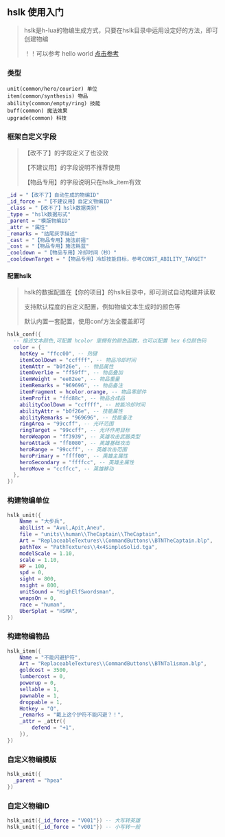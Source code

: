 ## hslk 使用入门

> hslk是h-lua的物编生成方式，只要在hslk目录中运用设定好的方法，即可创建物编
>
> ！！可以参考 hello world <a target="_blank" href="https://github.com/hunzsig-warcraft3/h-lua-demo/tree/main/%E5%9C%B0%E5%9B%BE%E9%A1%B9%E7%9B%AE/h-lua-sdk-helloworld">点击参考</a>

### 类型

```
unit(common/hero/courier) 单位
item(common/synthesis) 物品
ability(common/empty/ring) 技能
buff(common) 魔法效果
upgrade(common) 科技
```

### 框架自定义字段

> 【改不了】的字段定义了也没效
>
> 【不建议用】的字段说明不推荐使用
>
> 【物品专用】的字段说明只在hslk_item有效

```lua
_id = "【改不了】自动生成的物编ID"
_id_force = "【不建议用】自定义物编ID"
_class = "【改不了】hslk数据类别"
_type = "hslk数据形式"
_parent = "模版物编ID"
_attr = "属性"
_remarks = "结尾灰字描述"
_cast = "【物品专用】施法前摇"
_cost = "【物品专用】施法耗蓝"
_cooldown = "【物品专用】冷却时间（秒）"
_cooldownTarget = "【物品专用】冷却技能目标，参考CONST_ABILITY_TARGET"
```

#### 配置hslk

> hslk的数据配置在【你的项目】的hslk目录中，即可测试自动构建并读取
>
> 支持默认程度的自定义配置，例如物编文本生成时的颜色等
>
> 默认内置一套配置，使用conf方法全覆盖即可

```lua
hslk_conf({
  -- 描述文本颜色,可配置 hcolor 里拥有的颜色函数，也可以配置 hex 6位颜色码
  color = {
    hotKey = "ffcc00", -- 热键
    itemCoolDown = "ccffff", -- 物品冷却时间
    itemAttr = "b0f26e", -- 物品属性
    itemOverlie = "ff59ff", -- 物品叠加
    itemWeight = "ee82ee", -- 物品重量
    itemRemarks = "969696", -- 物品备注
    itemFragment = hcolor.orange, -- 物品零部件
    itemProfit = "ffd88c", -- 物品合成品
    abilityCoolDown = "ccffff", -- 技能冷却时间
    abilityAttr = "b0f26e", -- 技能属性
    abilityRemarks = "969696", -- 技能备注
    ringArea = "99ccff", -- 光环范围
    ringTarget = "99ccff", -- 光环作用目标
    heroWeapon = "ff3939", -- 英雄攻击武器类型
    heroAttack = "ff8080", -- 英雄基础攻击
    heroRange = "99ccff", -- 英雄攻击范围
    heroPrimary = "ffff00", -- 英雄主属性
    heroSecondary = "ffffcc", -- 英雄主属性
    heroMove = "ccffcc", -- 英雄移动
  }, 
})
```

### 构建物编单位

```lua
hslk_unit({
    Name = "大步兵",
    abilList = "Avul,Apit,Aneu",
    file = "units\\human\\TheCaptain\\TheCaptain",
    Art = "ReplaceableTextures\\CommandButtons\\BTNTheCaptain.blp",
    pathTex = "PathTextures\\4x4SimpleSolid.tga",
    modelScale = 1.10,
    scale = 1.10,
    HP = 100,
    spd = 0,
    sight = 800,
    nsight = 800,
    unitSound = "HighElfSwordsman",
    weapsOn = 0,
    race = "human",
    UberSplat = "HSMA",
})
```

### 构建物编物品

```lua
hslk_item({
    Name = "不能闪避护符",
    Art = "ReplaceableTextures\\CommandButtons\\BTNTalisman.blp",
    goldcost = 3500,
    lumbercost = 0,
    powerup = 0,
    sellable = 1,
    pawnable = 1,
    droppable = 1,
    Hotkey = "Q",
    _remarks = "戴上这个护符不能闪避？！",
    _attr = _attr({
        defend = "+1",
    }),
})
```

### 自定义物编模版

```lua
hslk_unit({
  _parent = "hpea"
})
```

### 自定义物编ID

```lua
hslk_unit({_id_force = "V001"}) -- 大写转英雄
hslk_unit({_id_force = "v001"}) -- 小写转一般
```
